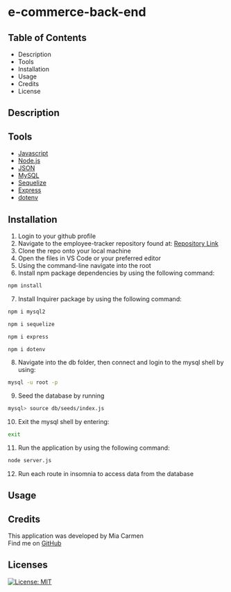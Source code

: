 # e-commerce-back-end

## Table of Contents

* Description
* Tools
* Installation
* Usage
* Credits
* License


## Description




## Tools

* [Javascript](https://developer.mozilla.org/en-US/docs/Web/JavaScript)
* [Node.js](https://nodejs.org/en/)
* [JSON](https://www.json.org/json-en.html)
* [MySQL](https://dev.mysql.com/doc/refman/8.0/en/)
* [Sequelize](https://sequelize.org/docs/v6/getting-started/)
* [Express](https://www.npmjs.com/package/express)
* [dotenv](https://www.npmjs.com/package/dotenv)


## Installation

1. Login to your github profile
2. Navigate to the employee-tracker repository found at: [Repository Link](https://github.com/Miacarmen/e-commerce-back-end)
3. Clone the repo onto your local machine
4. Open the files in VS Code or your preferred editor
5. Using the command-line navigate into the root
6. Install npm package dependencies by using the following command:

```bash
npm install
```
7. Install Inquirer package by using the following command:

```bash
npm i mysql2
```

```bash
npm i sequelize
```

```bash
npm i express
```

```bash
npm i dotenv
```


8. Navigate into the db folder, then connect and login to the mysql shell by using:

```bash
mysql -u root -p
```

9. Seed the database by running

```bash
mysql> source db/seeds/index.js
```

10. Exit the mysql shell by entering:

```bash
exit
```

11. Run the application by using the following command:

```bash
node server.js
```

12. Run each route in insomnia to access data from the database


## Usage

 

## Credits

This application was developed by Mia Carmen
<br />
Find me on [GitHub](https://github.com/Miacarmen) 


## Licenses

[![License: MIT](https://img.shields.io/badge/License-MIT-blue.svg)](https://opensource.org/licenses/MIT)
